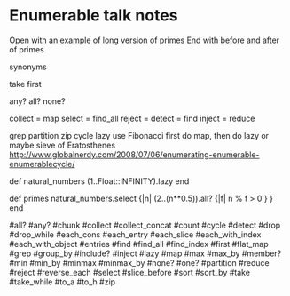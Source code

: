 # Enumerable talk notes

Open with an example of long version of primes
End with before and after of primes

synonyms

  take
  first

  any?
  all?
  none?

  collect = map
  select  = find_all
  reject  = <none>
  detect  = find
  inject  = reduce

  grep
  partition
  zip
  cycle
  lazy
    use Fibonacci
    first do map, then do lazy
    or maybe sieve of Eratosthenes
    http://www.globalnerdy.com/2008/07/06/enumerating-enumerable-enumerablecycle/

def natural_numbers
  (1..Float::INFINITY).lazy
end

def primes
  natural_numbers.select {|n|
    (2..(n**0.5)).all? {|f|
      n % f > 0
    }
  }
end

#all?
#any?
#chunk
#collect
#collect_concat
#count
#cycle
#detect
#drop
#drop_while
#each_cons
#each_entry
#each_slice
#each_with_index
#each_with_object
#entries
#find
#find_all
#find_index
#first
#flat_map
#grep
#group_by
#include?
#inject
#lazy
#map
#max
#max_by
#member?
#min
#min_by
#minmax
#minmax_by
#none?
#one?
#partition
#reduce
#reject
#reverse_each
#select
#slice_before
#sort
#sort_by
#take
#take_while
#to_a
#to_h
#zip